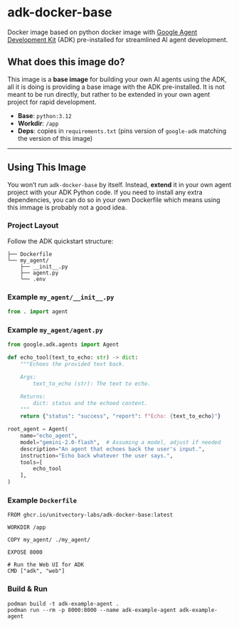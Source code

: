 # adk-docker-base

Docker image based on python docker image with [Google Agent Development Kit](https://github.com/google/adk-python) (ADK) pre-installed for streamlined AI agent development.

## What does this image do?

This image is a **base image** for building your own AI agents using the ADK, all it is doing is providing a base image with the ADK pre-installed. It is not meant to be run directly, but rather to be extended in your own agent project for rapid development.

-  **Base**: `python:3.12`
-  **Workdir**: `/app`  
-  **Deps**: copies in `requirements.txt` (pins version of `google-adk` matching the version of this image)  

---

## Using This Image

You won’t run `adk-docker-base` by itself. Instead, **extend** it in your own agent project with your ADK Python code. If you need to install any extra dependencies, you can do so in your own Dockerfile which means using this immage is probably not a good idea.

### Project Layout

Follow the ADK quickstart structure:

```
├── Dockerfile
└── my_agent/
    ├── __init__.py
    ├── agent.py
    └── .env
```

### Example `my_agent/__init__.py`

```python
from . import agent
```

### Example `my_agent/agent.py`

```python
from google.adk.agents import Agent

def echo_tool(text_to_echo: str) -> dict:
    """Echoes the provided text back.

    Args:
        text_to_echo (str): The text to echo.

    Returns:
        dict: status and the echoed content.
    """
    return {"status": "success", "report": f"Echo: {text_to_echo}"}

root_agent = Agent(
    name="echo_agent",
    model="gemini-2.0-flash",  # Assuming a model, adjust if needed
    description="An agent that echoes back the user's input.",
    instruction="Echo back whatever the user says.",
    tools=[
        echo_tool
    ],
)
```

### Example `Dockerfile`

```
FROM ghcr.io/unitvectory-labs/adk-docker-base:latest

WORKDIR /app

COPY my_agent/ ./my_agent/

EXPOSE 8000

# Run the Web UI for ADK
CMD ["adk", "web"]
```

### Build & Run

```
podman build -t adk-example-agent .
podman run --rm -p 8000:8000 --name adk-example-agent adk-example-agent
```
